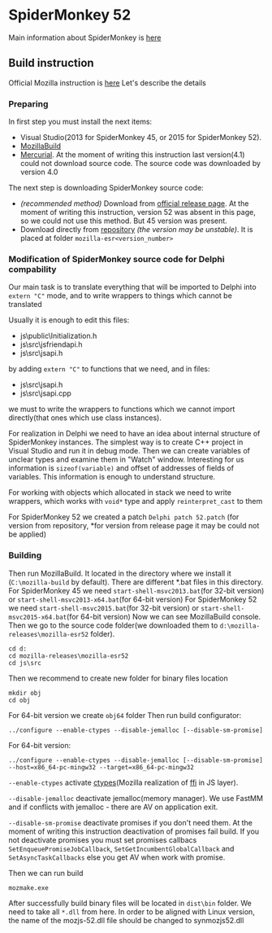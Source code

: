 ﻿# SpiderMonkey 52
Main information about SpiderMonkey is [here](https://developer.mozilla.org/en-US/docs/Mozilla/Projects/SpiderMonkey)

## Build instruction
Official Mozilla instruction is [here](https://developer.mozilla.org/en-US/docs/Mozilla/Projects/SpiderMonkey/Build_Documentation)
Let's describe the details

### Preparing
In first step you must install the next items:
  - Visual Studio(2013 for SpiderMonkey 45, or 2015 for SpiderMonkey 52).
  - [MozillaBuild](https://wiki.mozilla.org/MozillaBuild)
  - [Mercurial](https://www.mercurial-scm.org/downloads). At the moment of writing this instruction last version(4.1) could not download source code.
The source code was downloaded by version 4.0

The next step is downloading SpiderMonkey source code:
  - *(recommended method)* Download from [official release page](https://developer.mozilla.org/en-US/docs/Mozilla/Projects/SpiderMonkey/Releases).
At the moment of writing this instruction, version 52 was absent in this page, so we could not use this method. But 45 version was present.
  - Download directly from [repository](https://hg.mozilla.org/releases) *(the version may be unstable)*. It is placed at folder `mozilla-esr<version_number>`

### Modification of SpiderMonkey source code for Delphi compability
Our main task is to translate everything that will be imported to Delphi into `extern "C"` mode, and to write wrappers to things which cannot be translated

Usually it is enough to edit this files:
 - js\public\Initialization.h
 - js\src\jsfriendapi.h
 - js\src\jsapi.h
 
by adding `extern "C"` to functions that we need, and in files:
 - js\src\jsapi.h
 - js\src\jsapi.cpp

we must to write the wrappers to functions which we cannot import directly(that ones which use class instances).

For realization in Delphi we need to have an idea about internal structure of SpiderMonkey instances.
The simplest way is to create C++ project in Visual Studio and run it in debug mode.
Then we can create variables of unclear types and examine them in "Watch" window.
Interesting for us information is `sizeof(variable)` and offset of addresses of fields of variables.
This information is enough to understand structure.

For working with objects which allocated in stack we need to write wrappers, which works with `void*` type and apply `reinterpret_cast` to them

For SpiderMonkey 52 we created a patch `Delphi patch 52.patch` (for version from repository, *for version from release page it may be could not be applied)

### Building
Then run MozillaBuild. It located in the directory where we install it (`C:\mozilla-build` by default). There are different *.bat files in this directory.
For SpiderMonkey 45 we need `start-shell-msvc2013.bat`(for 32-bit version) or `start-shell-msvc2013-x64.bat`(for 64-bit version)
For SpiderMonkey 52 we need `start-shell-msvc2015.bat`(for 32-bit version) or `start-shell-msvc2015-x64.bat`(for 64-bit version)
Now we can see MozillaBuild console.
Then we go to the source code folder(we downloaded them to `d:\mozilla-releases\mozilla-esr52` folder).

    cd d:
    cd mozilla-releases\mozilla-esr52
    cd js\src

Then we recommend to create new folder for binary files location

    mkdir obj
    cd obj

For 64-bit version we create `obj64` folder
Then run build configurator:

    ../configure --enable-ctypes --disable-jemalloc [--disable-sm-promise]

For 64-bit version:

    ../configure --enable-ctypes --disable-jemalloc [--disable-sm-promise] --host=x86_64-pc-mingw32 --target=x86_64-pc-mingw32
    
 `--enable-ctypes` activate [ctypes](https://developer.mozilla.org/en-US/docs/Mozilla/js-ctypes)(Mozilla realization of [ffi](https://github.com/ffi/ffi) in JS layer).
 
 `--disable-jemalloc` deactivate jemalloc(memory manager). We use FastMM and if conflicts with jemalloc - there are AV on application exit.

 `--disable-sm-promise` deactivate promises if you don't need them. At the moment of writing this instruction deactivation of promises fail build.
If you not deactivate promises you must set promises callbacs `SetEnqueuePromiseJobCallback`, `SetGetIncumbentGlobalCallback` and `SetAsyncTaskCallbacks` else you get AV when work with promise.

Then we can run build

    mozmake.exe

After successfully build binary files will be located in `dist\bin` folder. We need to take all `*.dll` from here.
In order to be aligned with Linux version, the name of the mozjs-52.dll file should be changed to synmozjs52.dll
